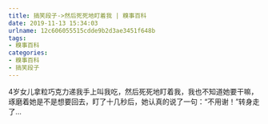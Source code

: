 ```yaml
---
title: 搞笑段子->然后死死地盯着我 | 糗事百科
date: 2019-11-13 15:34:03
urlname: 12c606055515cdde9b2d3ae3451f648b
tags: 
- 糗事百科
categories:
- 糗事百科
- 搞笑段子
---
```

4岁女儿拿粒巧克力递我手上叫我吃，然后死死地盯着我，我也不知道她要干嘛，琢磨着她是不是想要回去，盯了十几秒后，她认真的说了一句：“不用谢！”转身走了…



